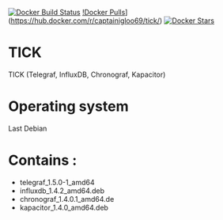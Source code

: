 [![Docker Build Status](https://img.shields.io/docker/build/captainigloo69/tick.svg)](https://hub.docker.com/r/captainigloo69/tick/) [!Docker Pulls](https://img.shields.io/docker/pulls/captainigloo69/tick.svg)](https://hub.docker.com/r/captainigloo69/tick/) 
[![Docker Stars](https://img.shields.io/docker/stars/captainigloo69/tick.svg)](https://hub.docker.com/r/captainigloo69/tick/)


# TICK
TICK (Telegraf, InfluxDB, Chronograf, Kapacitor) 

# Operating system
Last Debian

# Contains :
- telegraf_1.5.0-1_amd64
- influxdb_1.4.2_amd64.deb
- chronograf_1.4.0.1_amd64.de
- kapacitor_1.4.0_amd64.deb
